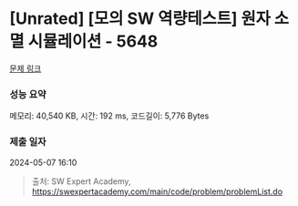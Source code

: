# [Unrated] [모의 SW 역량테스트] 원자 소멸 시뮬레이션 - 5648 

[문제 링크](https://swexpertacademy.com/main/code/problem/problemDetail.do?contestProbId=AWXRFInKex8DFAUo) 

### 성능 요약

메모리: 40,540 KB, 시간: 192 ms, 코드길이: 5,776 Bytes

### 제출 일자

2024-05-07 16:10



> 출처: SW Expert Academy, https://swexpertacademy.com/main/code/problem/problemList.do